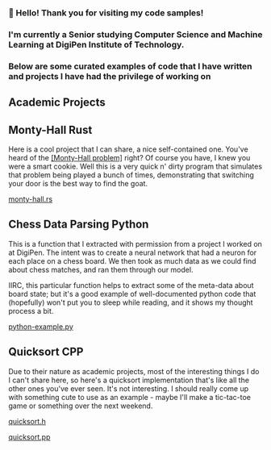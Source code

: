 ### 👋 Hello! Thank you for visiting my code samples!

### I'm currently a Senior studying Computer Science and Machine Learning at DigiPen Institute of Technology.
### Below are some curated examples of code that I have written and projects I have had the privilege of working on

## Academic Projects


## Monty-Hall Rust

Here is a cool project that I can share, a nice self-contained one. You've heard of the [[Monty-Hall problem]](https://en.wikipedia.org/wiki/Monty_Hall_problem) right? Of course you have, I knew you were a smart cookie. Well this is a very quick n' dirty program that simulates that problem being played a bunch of times, demonstrating that switching your door is the best way to find the goat.

[monty-hall.rs](https://github.com/paulhazen/paulhazen/code-samples/rust/rust-example.rs)

## Chess Data Parsing Python

This is a function that I extracted with permission from a project I worked on at DigiPen. The intent was to create a neural network that had a neuron for each place on a chess board. We then took as much data as we could find about chess matches, and ran them through our model.

IIRC, this particular function helps to extract some of the meta-data about board state; but it's a good example of well-documented python code that (hopefully) won't put you to sleep while reading, and it shows my thought process a bit.

[python-example.py](https://github.com/paulhazen/paulhazen/code-samples/python/python-example.py)

## Quicksort CPP

Due to their nature as academic projects, most of the interesting things I do I can't share here, so here's a quicksort implementation that's like all the other ones you've ever seen. It's not interesting. I should really come up with something cute to use as an example - maybe I'll make a tic-tac-toe game or something over the next weekend.

[quicksort.h](https://github.com/paulhazen/paulhazen/code-samples/quicksort.h)

[quicksort.pp](https://github.com/paulhazen/paulhazen/code-samples/quicksort.cpp)